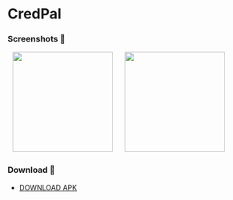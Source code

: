 # CredPal

### Screenshots 🌈

<p>
    <img src="https://github.com/ibrajix/tuli/assets/39574228/8809c80c-ba87-4127-8d89-c2055763d358" width="200px" hspace="10"/>
    <img src="https://github.com/ibrajix/CredPal/assets/39574228/df78dc77-ddc3-469e-9d68-ecc03f803d3f" width="200px" hspace="10"/>
</p>

### Download 📱

- [DOWNLOAD APK](https://github.com/ibrajix/CredPal/releases/download/v1.0/app-release-v1.apk/)
